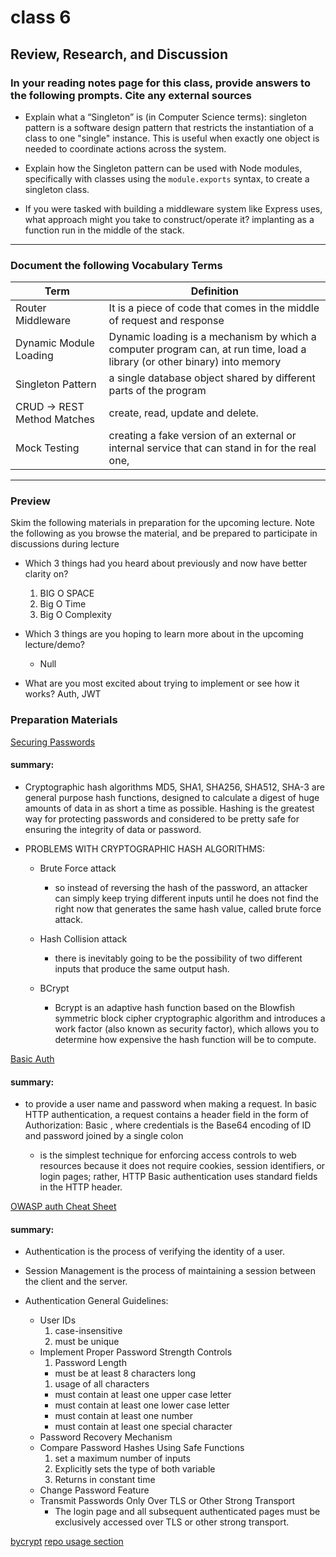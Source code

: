# class 6

## Review, Research, and Discussion

### In your reading notes page for this class, provide answers to the following prompts. Cite any external sources

- Explain what a “Singleton” is (in Computer Science terms): singleton pattern is a software design pattern that restricts the instantiation of a class to one "single" instance. This is useful when exactly one object is needed to coordinate actions across the system.

- Explain how the Singleton pattern can be used with Node modules, specifically with classes
  using the `module.exports` syntax, to create a singleton class.
- If you were tasked with building a middleware system like Express uses, what approach might you take to construct/operate it?
  implanting as a function run in the middle of the stack.

---

### Document the following Vocabulary Terms

| Term                        | Definition                                                                                                                |
| --------------------------- | ------------------------------------------------------------------------------------------------------------------------- |
| Router Middleware           | It is a piece of code that comes in the middle of request and response                                                    |
| Dynamic Module Loading      | Dynamic loading is a mechanism by which a computer program can, at run time, load a library (or other binary) into memory |
| Singleton Pattern           | a single database object shared by different parts of the program                                                         |
| CRUD -> REST Method Matches | create, read, update and delete.                                                                                          |
| Mock Testing                | creating a fake version of an external or internal service that can stand in for the real one,                            |

---

### Preview

Skim the following materials in preparation for the upcoming lecture. Note the following as you browse the material, and be prepared to participate in discussions during lecture

- Which 3 things had you heard about previously and now have better clarity on?

  1. BIG O SPACE
  2. Big O Time
  3. Big O Complexity

- Which 3 things are you hoping to learn more about in the upcoming lecture/demo?
  - Null
- What are you most excited about trying to implement or see how it works? Auth, JWT

### Preparation Materials

[Securing Passwords](https://thehackernews.com/2014/04/securing-passwords-with-bcrypt-hashing.html)

#### summary:

- Cryptographic hash algorithms MD5, SHA1, SHA256, SHA512, SHA-3 are general purpose hash functions, designed to calculate a digest of huge amounts of data in as short a time as possible. Hashing is the greatest way for protecting passwords and considered to be pretty safe for ensuring the integrity of data or password.

- PROBLEMS WITH CRYPTOGRAPHIC HASH ALGORITHMS:

  - Brute Force attack

    - so instead of reversing the hash of the password, an attacker can simply keep trying different inputs until he does not find the right now that generates the same hash value, called brute force attack.

  - Hash Collision attack

    - there is inevitably going to be the possibility of two different inputs that produce the same output hash.

  - BCrypt

    - Bcrypt is an adaptive hash function based on the Blowfish symmetric block cipher cryptographic algorithm and introduces a work factor (also known as security factor), which allows you to determine how expensive the hash function will be to compute.

[Basic Auth](https://en.wikipedia.org/wiki/Basic_access_authentication)

#### summary:

- to provide a user name and password when making a request. In basic HTTP authentication, a request contains a header field in the form of Authorization: Basic <credentials>, where credentials is the Base64 encoding of ID and password joined by a single colon

  - is the simplest technique for enforcing access controls to web resources because it does not require cookies, session identifiers, or login pages; rather, HTTP Basic authentication uses standard fields in the HTTP header.

[OWASP auth Cheat Sheet](https://cheatsheetseries.owasp.org/cheatsheets/Authentication_Cheat_Sheet.html)

#### summary:

- Authentication is the process of verifying the identity of a user.
- Session Management is the process of maintaining a session between the client and the server.

- Authentication General Guidelines:
  - User IDs
    1. case-insensitive
    2. must be unique
  - Implement Proper Password Strength Controls
    1. Password Length
    - must be at least 8 characters long
    1. usage of all characters
    - must contain at least one upper case letter
    - must contain at least one lower case letter
    - must contain at least one number
    - must contain at least one special character
  - Password Recovery Mechanism
  - Compare Password Hashes Using Safe Functions
    1.  set a maximum number of inputs
    2.  Explicitly sets the type of both variable
    3.  Returns in constant time
  - Change Password Feature
  - Transmit Passwords Only Over TLS or Other Strong Transport
    - The login page and all subsequent authenticated pages must be exclusively accessed over TLS or other strong transport.

[bycrypt](https://www.npmjs.com/package/bcrypt)
[repo usage section](https://github.com/kelektiv/node.bcrypt.js#usage)
